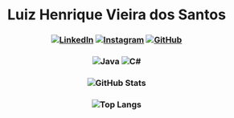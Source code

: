 # <center> Luiz Henrique Vieira dos Santos 
 ### <center>[![LinkedIn](https://img.shields.io/badge/LinkedIn-0077B5?style=for-the-badge&logo=linkedin&logoColor=white)](https://www.linkedin.com/in/luiz-henrique-vieira-dos-santos-166077231/) [![Instagram](https://img.shields.io/badge/-Instagram-%23E4405F?style=for-the-badge&logo=instagram&logoColor=white)](https://www.instagram.com/Luiz.Vieira3134/) [![GitHub](https://img.shields.io/badge/GitHub-100000?style=for-the-badge&logo=github&logoColor=white)](https://github.com/LuizVieira738)

 ### <center> ![Java](https://img.shields.io/badge/java-%23ED8B00.svg?style=for-the-badge&logo=openjdk&logoColor=white) 	![C#](https://img.shields.io/badge/C%23-239120?style=for-the-badge&logo=c-sharp&logoColor=white)

 ### <center> ![GitHub Stats](https://github-readme-stats.vercel.app/api?username=LuizVieira738&theme=transparent&bg_color=000&border_color=30A3DC&show_icons=true&icon_color=30A3DC&title_color=E94D5F&text_color=FFF)

 ### <center> ![Top Langs](https://github-readme-stats-git-masterrstaa-rickstaa.vercel.app/api/top-langs/?username=LuizVieira738&layout=compact&bg_color=000&border_color=30A3DC&title_color=E94D5F&text_color=FFF)

